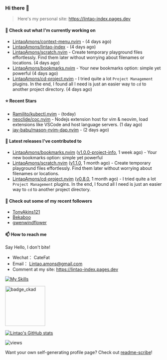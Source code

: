 ### Hi there 👋
> Here's my personal site: https://lintao-index.pages.dev

#### 👷 Check out what I'm currently working on

- [LintaoAmons/context-menu.nvim](https://github.com/LintaoAmons/context-menu.nvim) -  (4 days ago)
- [LintaoAmons/lintao-index](https://github.com/LintaoAmons/lintao-index) -  (4 days ago)
- [LintaoAmons/scratch.nvim](https://github.com/LintaoAmons/scratch.nvim) - Create temporary playground files effortlessly. Find them later without worrying about filenames or locations. (4 days ago)
- [LintaoAmons/bookmarks.nvim](https://github.com/LintaoAmons/bookmarks.nvim) - Your new bookmarks option: simple yet powerful (4 days ago)
- [LintaoAmons/cd-project.nvim](https://github.com/LintaoAmons/cd-project.nvim) - I tried quite a lot `Project Management` plugins. In the end, I found all I need is just an easier way to `cd` to another project directory. (4 days ago)

#### ⭐ Recent Stars

- [Ramilito/kubectl.nvim](https://github.com/Ramilito/kubectl.nvim) -  (today)
- [neoclide/coc.nvim](https://github.com/neoclide/coc.nvim) - Nodejs extension host for vim &amp; neovim, load extensions like VSCode and host language servers. (1 day ago)
- [jay-babu/mason-nvim-dap.nvim](https://github.com/jay-babu/mason-nvim-dap.nvim) -  (2 days ago)

#### 🔭 Latest releases I've contributed to

- [LintaoAmons/bookmarks.nvim](https://github.com/LintaoAmons/bookmarks.nvim) ([v1.0.0-project-info](https://github.com/LintaoAmons/bookmarks.nvim/releases/tag/v1.0.0-project-info), 1 week ago) - Your new bookmarks option: simple yet powerful
- [LintaoAmons/scratch.nvim](https://github.com/LintaoAmons/scratch.nvim) ([v1.1.0](https://github.com/LintaoAmons/scratch.nvim/releases/tag/v1.1.0), 1 month ago) - Create temporary playground files effortlessly. Find them later without worrying about filenames or locations.
- [LintaoAmons/cd-project.nvim](https://github.com/LintaoAmons/cd-project.nvim) ([v0.8.0](https://github.com/LintaoAmons/cd-project.nvim/releases/tag/v0.8.0), 1 month ago) - I tried quite a lot `Project Management` plugins. In the end, I found all I need is just an easier way to `cd` to another project directory.

#### 👯 Check out some of my recent followers

- [TonyAkins121](https://github.com/TonyAkins121)
- [Bekaboo](https://github.com/Bekaboo)
- [gwenwindflower](https://github.com/gwenwindflower)

#### 📫 How to reach me
Say Hello, I don't bite!

- Wechat： CateFat
- Email： Lintao.amons@gmail.com
- Comment at my site: https://lintao-index.pages.dev

[![My Skills](https://skillicons.dev/icons?i=java,kotlin,spring,vim,kubernetes,docker,aws,bash,python,lua,go,js,ts,react,html,css,jenkins,postgres,mysql,mongodb)](https://skillicons.dev)

<img alt='badge_ckad' src="https://user-images.githubusercontent.com/24785373/206426236-a78f59dc-e6dc-4b92-a0c4-4cd7ab8e3649.png" width="auto" height="128" />

[![Lintao's GitHub stats](https://github-readme-stats.vercel.app/api?username=LintaoAmons)](https://github.com/LintaoAmons/github-readme-stats) 

<img src="https://komarev.com/ghpvc/?username=LintaoAmons" alt="views" />

Want your own self-generating profile page? Check out [readme-scribe](https://github.com/muesli/readme-scribe)!



